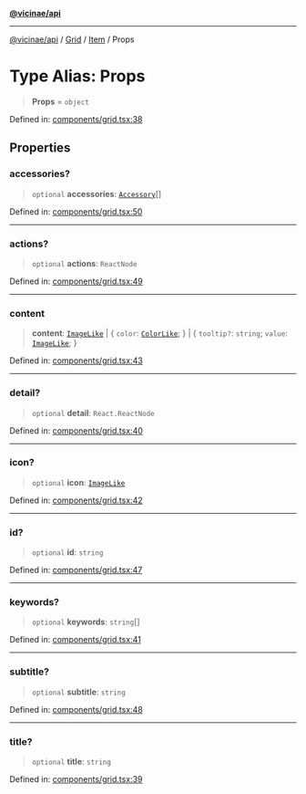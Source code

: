 [**@vicinae/api**](../../../../../../README.md)

***

[@vicinae/api](../../../../../../README.md) / [Grid](../../../README.md) / [Item](../README.md) / Props

# Type Alias: Props

> **Props** = `object`

Defined in: [components/grid.tsx:38](https://github.com/vicinaehq/vicinae/blob/c742d5fc509336339909dd669955b863f086bf4e/api/src/api/components/grid.tsx#L38)

## Properties

### accessories?

> `optional` **accessories**: [`Accessory`](Accessory.md)[]

Defined in: [components/grid.tsx:50](https://github.com/vicinaehq/vicinae/blob/c742d5fc509336339909dd669955b863f086bf4e/api/src/api/components/grid.tsx#L50)

***

### actions?

> `optional` **actions**: `ReactNode`

Defined in: [components/grid.tsx:49](https://github.com/vicinaehq/vicinae/blob/c742d5fc509336339909dd669955b863f086bf4e/api/src/api/components/grid.tsx#L49)

***

### content

> **content**: [`ImageLike`](../../../../Image/type-aliases/ImageLike.md) \| \{ `color`: [`ColorLike`](../../../../../../type-aliases/ColorLike.md); \} \| \{ `tooltip?`: `string`; `value`: [`ImageLike`](../../../../Image/type-aliases/ImageLike.md); \}

Defined in: [components/grid.tsx:43](https://github.com/vicinaehq/vicinae/blob/c742d5fc509336339909dd669955b863f086bf4e/api/src/api/components/grid.tsx#L43)

***

### detail?

> `optional` **detail**: `React.ReactNode`

Defined in: [components/grid.tsx:40](https://github.com/vicinaehq/vicinae/blob/c742d5fc509336339909dd669955b863f086bf4e/api/src/api/components/grid.tsx#L40)

***

### icon?

> `optional` **icon**: [`ImageLike`](../../../../../../type-aliases/ImageLike.md)

Defined in: [components/grid.tsx:42](https://github.com/vicinaehq/vicinae/blob/c742d5fc509336339909dd669955b863f086bf4e/api/src/api/components/grid.tsx#L42)

***

### id?

> `optional` **id**: `string`

Defined in: [components/grid.tsx:47](https://github.com/vicinaehq/vicinae/blob/c742d5fc509336339909dd669955b863f086bf4e/api/src/api/components/grid.tsx#L47)

***

### keywords?

> `optional` **keywords**: `string`[]

Defined in: [components/grid.tsx:41](https://github.com/vicinaehq/vicinae/blob/c742d5fc509336339909dd669955b863f086bf4e/api/src/api/components/grid.tsx#L41)

***

### subtitle?

> `optional` **subtitle**: `string`

Defined in: [components/grid.tsx:48](https://github.com/vicinaehq/vicinae/blob/c742d5fc509336339909dd669955b863f086bf4e/api/src/api/components/grid.tsx#L48)

***

### title?

> `optional` **title**: `string`

Defined in: [components/grid.tsx:39](https://github.com/vicinaehq/vicinae/blob/c742d5fc509336339909dd669955b863f086bf4e/api/src/api/components/grid.tsx#L39)
